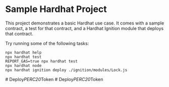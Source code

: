 # Sample Hardhat Project

This project demonstrates a basic Hardhat use case. It comes with a sample contract, a test for that contract, and a Hardhat Ignition module that deploys that contract.

Try running some of the following tasks:

```shell
npx hardhat help
npx hardhat test
REPORT_GAS=true npx hardhat test
npx hardhat node
npx hardhat ignition deploy ./ignition/modules/Lock.js
```
#   D e p l o y _ P E R C 2 0 _ T o k e n  
 #   D e p l o y _ P E R C 2 0 _ T o k e n  
 